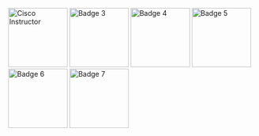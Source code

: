 <a href="https://www.credly.com/badges/7052502f-eee7-4314-864d-4e7158ee9d6a" target="_blank"><img src="https://images.credly.com/size/680x680/images/4802acaa-a2f7-49be-9a8e-666fa3f42e41/C05-743250-00_Cisco_Networking_Academy_Badge_Instructor_v4a-01-no-year.png" alt="Cisco Instructor" width="120" /></a>&nbsp;<a href="https://www.credly.com/badges/68a5e05d-7561-4f9b-89d9-d2b8650d2768" target="_blank"><img src="https://images.credly.com/size/680x680/images/b93bf373-3da6-4ada-9879-a0c39d6a11f8/image.png" alt="Badge 3" width="120" /></a>&nbsp;<a href="https://www.credly.com/badges/d4d72879-08bf-42f5-855f-02cf0547c9c5" target="_blank"><img src="https://images.credly.com/size/680x680/images/e090c1e1-dbd4-40f8-bbb3-93cc07884d7f/image.png" alt="Badge 4" width="120" /></a>&nbsp;<a href="https://www.credly.com/badges/4a6327ad-8f5e-4a4c-8d09-0a20868a3654" target="_blank"><img src="https://images.credly.com/size/680x680/images/68c0b94d-f6ac-40b1-a0e0-921439eb092e/image.png" alt="Badge 5" width="120" /></a>&nbsp;<a href="https://www.credly.com/badges/741dee93-be3d-4d2f-9bb8-a1394cf432f8" target="_blank"><img src="https://images.credly.com/size/680x680/images/3f802526-7274-4230-91ab-f6d1a35340e6/image.png" alt="Badge 6" width="120" /></a>
<a href="https://www.credly.com/badges/22b06204-3259-4f76-8736-ba4b9114f70e" target="_blank"><img src="https://images.credly.com/images/82b908e1-fdcd-4785-9d32-97f11ccbcf08/image.png" alt="Badge 7" width="120" /></a>&nbsp;


<!-- <a href="https://www.credly.com/earner/earned/badge/7052502f-eee7-4314-864d-4e7158ee9d6a" target="_blank">
  <img src="https://images.credly.com/size/680x680/images/4802acaa-a2f7-49be-9a8e-666fa3f42e41/C05-743250-00_Cisco_Networking_Academy_Badge_Instructor_v4a-01-no-year.png" alt="Badge 1" width="120" />
</a> -->

<!-- <a href="https://www.credly.com/earner/earned/badge/d90b0a88-8b2e-4551-a132-78bec213db55" target="_blank">
  <img src="https://images.credly.com/size/680x680/images/1fdfeaeb-e61c-4450-bdfe-a07bd4e715df/image.png" alt="Badge 1" width="120" />
</a>

<a href="https://www.credly.com/badges/68a5e05d-7561-4f9b-89d9-d2b8650d2768" target="_blank">
  <img src="https://images.credly.com/size/680x680/images/b93bf373-3da6-4ada-9879-a0c39d6a11f8/image.png" alt="Badge 3" width="120" />
</a>

<a href="https://www.credly.com/badges/d4d72879-08bf-42f5-855f-02cf0547c9c5" target="_blank">
  <img src="https://images.credly.com/size/680x680/images/e090c1e1-dbd4-40f8-bbb3-93cc07884d7f/image.png" alt="Badge 2" width="120" />
</a>

<a href="https://www.credly.com/earner/earned/badge/4a6327ad-8f5e-4a4c-8d09-0a20868a3654" target="_blank">
  <img src="https://images.credly.com/size/680x680/images/68c0b94d-f6ac-40b1-a0e0-921439eb092e/image.png" alt="Badge 3" width="120" />
</a>

<a href="https://www.credly.com/earner/earned/badge/741dee93-be3d-4d2f-9bb8-a1394cf432f8" target="_blank">
  <img src="https://images.credly.com/size/680x680/images/3f802526-7274-4230-91ab-f6d1a35340e6/image.png" alt="Badge 3" width="120" />
</a> -->
